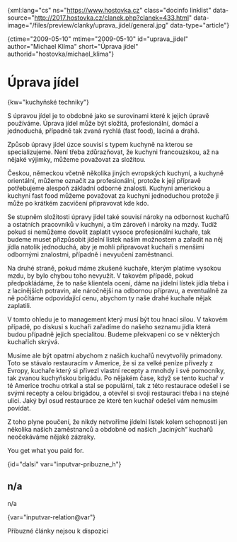 
{xml:lang="cs" ns="https://www.hostovka.cz" class="docinfo linklist" data-source="http://2017.hostovka.cz/clanek.php?clanek=433.html" data-image="/files/preview/clanky/uprava_jidel/general.jpg" data-type="article"}

{ctime="2009-05-10" mtime="2009-05-10" id="uprava\_jidel" author="Michael Klíma" short="Úprava jídel" authorid="hostovka/michael\_klima"}

# Úprava jídel

<!-- generated attribute kw by user_udpatekw.sh on 2020-05-12, do not edit -->

{kw="kuchyňské techniky"}

S úpravou jídel je to obdobné jako se surovinami které k jejich úpravě používáme. Úprava jídel může být složitá, profesionální, domácí a jednoduchá, případně tak zvaná rychlá (fast food), laciná a drahá.

Způsob úpravy jídel úzce souvisí s typem kuchyně na kterou se specializujeme. Není třeba zdůrazňovat, že kuchyni francouzskou, až na nějaké výjimky, můžeme považovat za složitou.

Českou, německou včetně několika jiných evropských kuchyní, a kuchyně orientální, můžeme označit za profesionální, protože k její přípravě potřebujeme alespoň základní odborné znalosti. Kuchyni americkou a kuchyni fast food můžeme považovat za kuchyni jednoduchou protože ji může po krátkém zacvičení připravovat kde kdo.

Se stupněm složitosti úpravy jídel také souvisí nároky na odbornost kuchařů a ostatních pracovníků v kuchyni, a tím zároveň i nároky na mzdy. Tudíž pokud si nemůžeme dovolit zaplatit vysoce profesionální kuchaře, tak budeme muset přizpůsobit jídelní lístek našim možnostem a zařadit na něj jídla natolik jednoduchá, aby je mohli připravovat kuchaři s menšími odbornými znalostmi, případně i nevyučení zaměstnanci. 

Na druhé straně, pokud máme zkušené kuchaře, kterým platíme vysokou mzdu, by bylo chybou toho nevyužít. V takovém případě, pokud předpokládáme, že to naše klientela ocení, dáme na jídelní lístek jídla třeba i z lacinějších potravin, ale náročnější na odbornou přípravu, a eventuálně za ně počítáme odpovídající cenu, abychom ty naše drahé kuchaře nějak zaplatili.

V tomto ohledu je to management který musí být tou hnací silou. V takovém případě, po diskusi s kuchaři zařadíme do našeho seznamu jídla která budou případně jejich specialitou. Budeme překvapeni co se v některých kuchařích skrývá.

Musíme ale být opatrní abychom z našich kuchařů nevytvořily primadony. Toto se stávalo restauracím v Americe, že si za velké peníze přivezly z Evropy, kuchaře který si přivezl vlastní recepty a mnohdy i své pomocníky, tak zvanou kuchyňskou brigádu. Po nějakém čase, když se tento kuchař v té Americe trochu otrkal a stal se populární, tak z této restaurace odešel i se svými recepty a celou brigádou, a otevřel si svoji restauraci třeba i na stejné ulici. Jaký byl osud restaurace ze které ten kuchař odešel vám nemusím povídat.

Z toho plyne poučení, že nikdy netvoříme jídelní lístek kolem schopností jen několika našich zaměstnanců a obdobně od našich „laciných“ kuchařů neočekáváme nějaké zázraky.

You get what you paid for.

{id="dalsi" var="inputvar-pribuzne_h"}

## n/a

n/a

{var="inputvar-relation@var"}

Příbuzné články nejsou k dispozici

